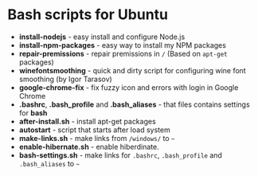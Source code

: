 # Bash scripts for Ubuntu

* **install-nodejs** - easy install and configure Node.js
* **install-npm-packages** - easy way to install my NPM packages
* **repair-premissions** - repair premissions in `/` (Based on `apt-get` packages)
* **winefontsmoothing** - quick and dirty script for configuring wine font smoothing (by Igor Tarasov)
* **google-chrome-fix** - fix fuzzy icon and errors with login in Google Chrome
* **.bashrc**, **.bash_profile** and **.bash_aliases** - that files contains settings for **bash**
* **after-install.sh** - install apt-get packages
* **autostart** - script that starts after load system
* **make-links.sh** - make links from `/windows/` to `~`
* **enable-hibernate.sh** - enable hiberdinate.
* **bash-settings.sh** - make links for `.bashrc`, `.bash_profile` and `.bash_aliases` to `~`

